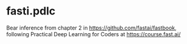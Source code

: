 # fasti.pdlc
Bear inference from chapter 2 in https://github.com/fastai/fastbook, following Practical Deep Learning for Coders at https://course.fast.ai/

